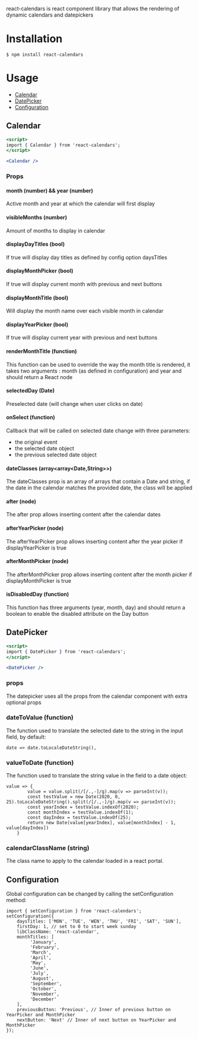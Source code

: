 react-calendars is react component library that allows the rendering of dynamic calendars and datepickers

# Installation

```
$ npm install react-calendars
```

# Usage

* [Calendar](#Calendar)
* [DatePicker](#DatePicker)
* [Configuration](#Configuration)

## Calendar

```jsx
<script>
import { Calendar } from 'react-calendars';
</script>

<Calendar />
```

### Props

#### month (number) && year (number)
Active month and year at which the calendar will first display

#### visibleMonths (number)
Amount of months to display in calendar

#### displayDayTitles (bool)
If true will display day titles as defined by config option daysTitles

#### displayMonthPicker (bool)
If true will display current month with previous and next buttons

#### displayMonthTitle (bool)
Will display the month name over each visible month in calendar

#### displayYearPicker (bool)
If true will display current year with previous and next buttons

#### renderMonthTitle (function)
This function can be used to override the way the month title is rendered, 
it takes two arguments : month (as defined in configuration) and year and 
should return a React node

#### selectedDay (Date)
Preselected date (will change when user clicks on date)

#### onSelect (function)
Callback that will be called on selected date change with three parameters: 
- the original event
- the selected date object
- the previous selected date object

#### dateClasses (array<array<Date,String>>)
The dateClasses prop is an array of arrays that contain a Date and string, if the date in the calendar matches the provided date, the class will be applied

#### after (node)
The after prop allows inserting content after the calendar dates

#### afterYearPicker (node)
The afterYearPicker prop allows inserting content after the year picker if displayYearPicker is true

#### afterMonthPicker (node)
The afterMonthPicker prop allows inserting content after the month picker if displayMonthPicker is true

#### isDisabledDay (function)
This function has three arguments (year, month, day) and should return a boolean to enable the disabled attribute on the Day button

## DatePicker
```jsx
<script>
import { DatePicker } from 'react-calendars';
</script>

<DatePicker />
```

### props

The datepicker uses all the props from the calendar component with extra optional props

### dateToValue (function)
The function used to translate the selected date to the string in the input field, by default:
```
date => date.toLocaleDateString(),
```
### valueToDate (function)
The function used to translate the string value in the field to a date object:
```
value => {
        value = value.split(/[/.,-]/g).map(v => parseInt(v));
        const testValue = new Date(2020, 0, 25).toLocaleDateString().split(/[/.,-]/g).map(v => parseInt(v));
        const yearIndex = testValue.indexOf(2020);
        const monthIndex = testValue.indexOf(1);
        const dayIndex = testValue.indexOf(25);
        return new Date(value[yearIndex], value[monthIndex] - 1, value[dayIndex])
    }
```

### calendarClassName (string)
The class name to apply to the calendar loaded in a react portal.

## Configuration

Global configuration can be changed by calling the setConfiguration method:
```
import { setConfiguration } from 'react-calendars';
setConfiguration({
    daysTitles: ['MON', 'TUE', 'WEN', 'THU', 'FRI', 'SAT', 'SUN'],
    firstDay: 1, // set to 0 to start week sunday
    libClassName: 'react-calendar',    
    monthTitles: [
         'January',
         'February',
         'March',
         'April',
         'May',
         'June',
         'July',
         'August',
         'September',
         'October',
         'November',
         'December'
    ],
    previousButton: 'Previous', // Inner of previous button on YearPicker and MonthPicker
    nextButton: 'Next' // Inner of next button on YearPicker and MonthPicker
});
```
